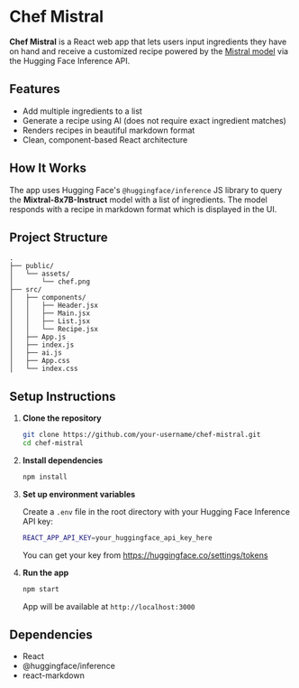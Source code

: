 # Chef Mistral

**Chef Mistral** is a React web app that lets users input ingredients they have on hand and receive a customized recipe powered by the [Mistral model](https://huggingface.co/mistralai/Mixtral-8x7B-Instruct-v0.1) via the Hugging Face Inference API.

## Features

- Add multiple ingredients to a list
- Generate a recipe using AI (does not require exact ingredient matches)
- Renders recipes in beautiful markdown format
- Clean, component-based React architecture

## How It Works

The app uses Hugging Face's `@huggingface/inference` JS library to query the **Mixtral-8x7B-Instruct** model with a list of ingredients. The model responds with a recipe in markdown format which is displayed in the UI.

## Project Structure

```
.
├── public/
│   └── assets/
│       └── chef.png
├── src/
│   ├── components/
│   │   ├── Header.jsx
│   │   ├── Main.jsx
│   │   ├── List.jsx
│   │   └── Recipe.jsx
│   ├── App.js
│   ├── index.js
│   ├── ai.js
│   ├── App.css
│   └── index.css
```

## Setup Instructions

1. **Clone the repository**
   ```bash
   git clone https://github.com/your-username/chef-mistral.git
   cd chef-mistral
   ```

2. **Install dependencies**
   ```bash
   npm install
   ```

3. **Set up environment variables**

   Create a `.env` file in the root directory with your Hugging Face Inference API key:

   ```bash
   REACT_APP_API_KEY=your_huggingface_api_key_here
   ```

   You can get your key from https://huggingface.co/settings/tokens

4. **Run the app**
   ```bash
   npm start
   ```

   App will be available at `http://localhost:3000`

## Dependencies

- React
- @huggingface/inference
- react-markdown
